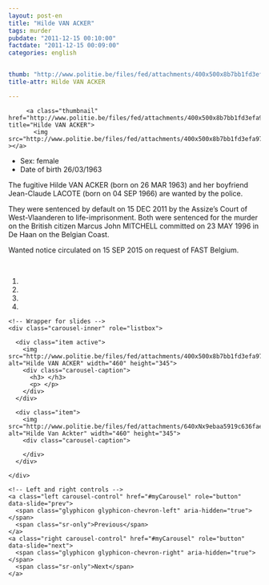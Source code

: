 ```yaml
---
layout: post-en
title: "Hilde VAN ACKER"
tags: murder
pubdate: "2011-12-15 00:10:00"
factdate: "2011-12-15 00:09:00"
categories: english


thumb: "http://www.politie.be/files/fed/attachments/400x500x8b7bb1fd3efa97bc42e4e8a5b6eebe56_thumb.jpg.pagespeed.ic.acMdBUHJd7.jpg"
title-attr: Hilde VAN ACKER

---
```


<div class="row">

  <div class="col-xs-12 col-md-4">
  
         <a class="thumbnail" href="http://www.politie.be/files/fed/attachments/400x500x8b7bb1fd3efa97bc42e4e8a5b6eebe56_thumb.jpg.pagespeed.ic.acMdBUHJd7.jpg" title="Hilde VAN ACKER">
           <img src="http://www.politie.be/files/fed/attachments/400x500x8b7bb1fd3efa97bc42e4e8a5b6eebe56_thumb.jpg.pagespeed.ic.acMdBUHJd7.jpg" ></a>
  
  </div>
  <div class="col-xs-12 col-md-8">
 
<ul>
<li>Sex: female</li>
<li>Date of birth 26/03/1963</li>
</ul> 


<p>The fugitive Hilde VAN ACKER (born on 26 MAR 1963) and her boyfriend Jean-Claude LACOTE (born on 04 SEP 1966) are wanted by the police.</p>
<p>They were sentenced by default on 15 DEC 2011 by the Assize’s Court of West-Vlaanderen to life-imprisonment. 
Both were sentenced for the murder on the British citizen Marcus John MITCHELL committed on 23 MAY 1996 in De Haan on the Belgian Coast. </p>
<p>Wanted notice circulated on 15 SEP 2015 on request of FAST Belgium.</p>

<!-- SLIDER -->
<div class="container"  class="col-xs-12 col-md-12">
  <br>
  <div id="myCarousel" class="carousel slide" data-ride="carousel">
    <!-- Indicators -->
    <ol class="carousel-indicators">
      <li data-target="#myCarousel" data-slide-to="0" class="active"></li>
      <li data-target="#myCarousel" data-slide-to="1"></li>
      <li data-target="#myCarousel" data-slide-to="2"></li>
      <li data-target="#myCarousel" data-slide-to="3"></li>
    </ol>

    <!-- Wrapper for slides -->
    <div class="carousel-inner" role="listbox">

      <div class="item active">
        <img src="http://www.politie.be/files/fed/attachments/400x500x8b7bb1fd3efa97bc42e4e8a5b6eebe56_thumb.jpg.pagespeed.ic.acMdBUHJd7.jpg" alt="Hilde VAN ACKER" width="460" height="345">
        <div class="carousel-caption">
          <h3> </h3>
          <p> </p>
        </div>
      </div>

      <div class="item">
        <img src="http://www.politie.be/files/fed/attachments/640xNx9ebaa5919c636fae216a90ad18fc02f0_thumb.jpg.pagespeed.ic.HOYhL8IDc0.jpg" alt="Hilde Van Ackter" width="460" height="345">
        <div class="carousel-caption">

        </div>
      </div>
  
    </div>

    <!-- Left and right controls -->
    <a class="left carousel-control" href="#myCarousel" role="button" data-slide="prev">
      <span class="glyphicon glyphicon-chevron-left" aria-hidden="true"></span>
      <span class="sr-only">Previous</span>
    </a>
    <a class="right carousel-control" href="#myCarousel" role="button" data-slide="next">
      <span class="glyphicon glyphicon-chevron-right" aria-hidden="true"></span>
      <span class="sr-only">Next</span>
    </a>
  </div>
</div>

  <link rel="stylesheet" href="http://maxcdn.bootstrapcdn.com/bootstrap/3.3.5/css/bootstrap.min.css">
  <script src="https://ajax.googleapis.com/ajax/libs/jquery/1.11.3/jquery.min.js"></script>
  <script src="http://maxcdn.bootstrapcdn.com/bootstrap/3.3.5/js/bootstrap.min.js"></script>
  <!-- SLIDER -->
  
</div>


</div>

